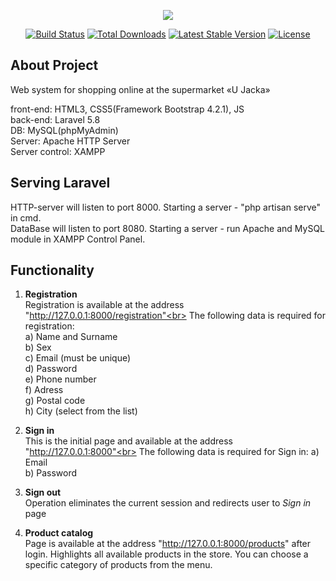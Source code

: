 <p align="center"><img src="https://laravel.com/assets/img/components/logo-laravel.svg"></p>

<p align="center">
<a href="https://travis-ci.org/laravel/framework"><img src="https://travis-ci.org/laravel/framework.svg" alt="Build Status"></a>
<a href="https://packagist.org/packages/laravel/framework"><img src="https://poser.pugx.org/laravel/framework/d/total.svg" alt="Total Downloads"></a>
<a href="https://packagist.org/packages/laravel/framework"><img src="https://poser.pugx.org/laravel/framework/v/stable.svg" alt="Latest Stable Version"></a>
<a href="https://packagist.org/packages/laravel/framework"><img src="https://poser.pugx.org/laravel/framework/license.svg" alt="License"></a>
</p>

## About Project

Web system for shopping online at the supermarket «U Jacka»

front-end: HTML3, CSS5(Framework Bootstrap 4.2.1), JS<br/>
back-end: Laravel 5.8<br/>
DB: MySQL(phpMyAdmin) <br/>
Server: Apache HTTP Server<br/>
Server control: XAMPP<br/>


## Serving Laravel

HTTP-server will listen to port 8000. Starting a server - "php artisan serve" in cmd.<br>
DataBase will listen to port 8080. Starting a server - run Apache and MySQL module in XAMPP Control Panel.

## Functionality

1. <b>Registration</b><br>
   Registration is available at the address "http://127.0.0.1:8000/registration"<br>
   The following data is required for registration:<br>
   a) Name and Surname<br>
   b) Sex<br>
   c) Email (must be unique)<br>
   d) Password<br>
   e) Phone number<br>
   f) Adress<br>
   g) Postal code<br>
   h) City (select from the list)<br>
   
2. <b>Sign in</b><br>
    This is the initial page and available at the address "http://127.0.0.1:8000"<br>
    The following data is required for Sign in:
    a) Email<br>
    b) Password<br>
    
3. <b>Sign out</b><br>
    Operation eliminates the current session and redirects user to <i>Sign in</i> page
 
4. <b>Product catalog</b><br>
    Page is available at the address "http://127.0.0.1:8000/products" after login. Highlights all available products in the store. You can choose a specific category of products from the menu.
    
   
    
    
   
   





